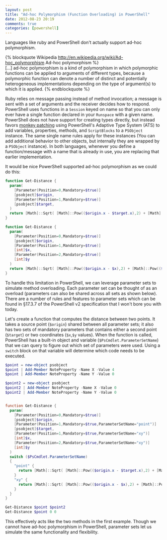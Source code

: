 ```yaml
---
layout: post
title: "Ad-hoc Polymorphism (Function Overloading) in PowerShell"
date: 2012-08-23 20:19
comments: true
categories: [powershell]
---
```

Languages like ruby and PowerShell don't actually support ad-hoc polymorphism.

{% blockquote Wikipedia http://en.wikipedia.org/wiki/Ad-hoc_polymorphism Ad-hoc polymorphism %}   
[...] ad-hoc polymorphism is a kind of polymorphism in which polymorphic functions can be applied to arguments of different types, because a polymorphic function can denote a number of distinct and potentially heterogeneous implementations depending on the type of argument(s) to which it is applied.
{% endblockquote %}

Ruby relies on message passing instead of method invocation; a message is sent with a set of arguments and the receiver decides how to respond. PowerShell uses functions in a `Session` keyed on name so that you can only ever have a single function declared in your `Runspace` with a given name. PowerShell does not have support for creating types directly, but instead favors [monkey patching][] using PowerShell's Adaptive Type System (ATS) to add variables, properties, methods, and `ScriptBlocks` to a `PSObject` instance. The same single name rules apply for these instances (You can add additional behavior to other objects, but internally they are wrapped by a `PSObject` instance). In both languages, whenever you define a function/message with a name that is already in use, you are replacing that earlier implementation.

It would be nice PowerShell supported ad-hoc polymorphism as we could do this:

``` ps1
function Get-Distance {
  param(
    [Parameter(Position=0,Mandatory=$true)]
    [psobject]$origin,
    [Parameter(Position=1,Mandatory=$true)]
    [psobject]$target,
  )
  return [Math]::Sqrt( [Math]::Pow(($origin.x - $target.x),2) + [Math]::Pow(($origin.y - $target.y),2))
}

function Get-Distance {
  param(
    [Parameter(Position=0,Mandatory=$true)]
    [psobject]$origin,
    [Parameter(Position=1,Mandatory=$true)]
    [int]$x,
    [Parameter(Position=2,Mandatory=$true)]
    [int]$y
  )
  return [Math]::Sqrt( [Math]::Pow(($origin.x - $x),2) + [Math]::Pow(($origin.y - $y),2))
}
```

To handle this limitation in PowerShell, we can leverage parameter sets to simulate method overloading. Each parameter set can be thought of as an overload (parameters can also be shared across all sets as shown below). There are a number of rules and features to parameter sets which can be found in §17.3.7 of the PowerShell v2 specification that I won't bore you with today.

Let's create a function that computes the distance between two points. It takes a source point (`$origin`) shared between all parameter sets; it also has two sets of mandatory parameters that contains either a second point (`$target`) or two coordinates (`$x`,`$y` values). When the function is called, PowerShell has a built-in object and variable (`$PsCmdlet.ParameterSetName`) that we can query to figure out which set of parameters were used. Using a `switch` block on that variable will determine which code needs to be executed.

```ps1
$point = new-object psobject
$point | Add-Member NoteProperty -Name X -Value 4
$point | Add-Member NoteProperty -Name Y -Value 0

$point2 = new-object psobject
$point2 | Add-Member NoteProperty -Name X -Value 0
$point2 | Add-Member NoteProperty -Name Y -Value 0


function Get-Distance {
  param(
    [Parameter(Position=0,Mandatory=$true)]
    [psobject]$origin,
    [Parameter(Position=1,Mandatory=$true,ParameterSetName="point")]
    [psobject]$target,
    [Parameter(Position=1,Mandatory=$true,ParameterSetName="xy")]
    [int]$x,
    [Parameter(Position=2,Mandatory=$true,ParameterSetName="xy")]
    [int]$y
  )
  switch ($PsCmdlet.ParameterSetName)
  {
    "point" {
      return [Math]::Sqrt( [Math]::Pow(($origin.x - $target.x),2) + [Math]::Pow(($origin.y - $target.y),2))
    }
    "xy" {
      return [Math]::Sqrt( [Math]::Pow(($origin.x - $x),2) + [Math]::Pow(($origin.y - $y),2))
    }
  }
}

Get-Distance $point $point2
Get-Distance $point 0 0
```

This effectively acts like the two methods in the first example. Though we cannot have ad-hoc polymorphism in PowerShell, parameter sets let us simulate the same functionality and flexibility.

  [monkey patching]: http://en.wikipedia.org/wiki/Monkey_patch